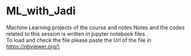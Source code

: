 # ML_with_Jadi
Machine Learning projects of the course and notes
Notes and the codes related to this session is written in jupyter notebook files .\
To load and check the file please paste the Url of the file in https://nbviewer.org/\
